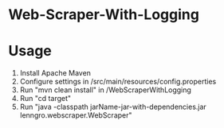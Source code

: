 # Web-Scraper-With-Logging

# Usage
1. Install Apache Maven
2. Configure settings in /src/main/resources/config.properties
3. Run "mvn clean install" in /WebScraperWithLogging
4. Run "cd target"
5. Run "java -classpath jarName-jar-with-dependencies.jar lenngro.webscraper.WebScraper"
